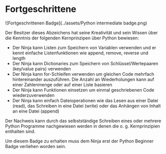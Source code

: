 # Fortgeschrittene

![Fortgeschrittenen Badge](../assets/Python intermediate badge.png)

Der Besitzer dieses Abzeichens hat seine Kreativität und sein Wissen über die Kenntnis der folgenden Kernprinzipen über Python bewiesen:

* Der Ninja kann Listen zum Speichern von Variablen verwenden und er kennt einfache Listenfunktionen wie append, remove, reverse und length
* Der Ninja kann Dictionaries zum Speichern von Schlüssel/Wertepaaren (key/value pairs) verwenden
* Der Ninja kann for-Schleifen verwenden um gleichen Code mehrfach hintereinander auszuführen. Die Anzahl an Wiederholungen kann auf einer Zahlenmenge oder auf einer Liste basieren
* Der Ninja kann Funktionen einsetzen um einmal geschriebenen Code wiederzuverwenden
* Der Ninja kann einfach Dateioperationen wie das Lesen aus einer Datei (read), das Schreiben in eine Datei (write) oder das Anhängen von Inhalt an eine Datei (append)

Der Nachweis kann durch das selbstständige Schreiben eines oder mehrere Python Programme nachgewiesen werden in denen die o. g. Kernprinzipien enthalten sind.

Um diesem Badge zu erhalten muss dem Ninja erst der Python Beginner Badge verliehen worden sein.




